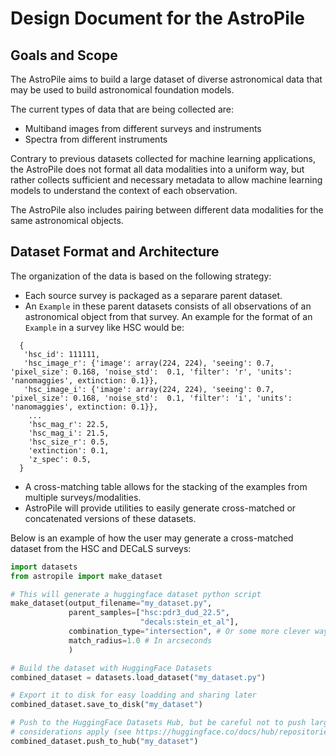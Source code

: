 # Design Document for the AstroPile


## Goals and Scope

The AstroPile aims to build a large dataset of diverse astronomical data that may be used to build
astronomical foundation models.

The current types of data that are being collected are:
  - Multiband images from different surveys and instruments
  - Spectra from different instruments

Contrary to previous datasets collected for machine learning applications, the AstroPile does not 
format all data modalities into a uniform way, but rather collects sufficient and necessary metadata
to allow machine learning models to understand the context of each observation. 

The AstroPile also includes pairing between different data modalities for the same astronomical objects. 


## Dataset Format and Architecture

The organization of the data is based on the following strategy:

  - Each source survey is packaged as a separare parent dataset.
  - An `Example` in these parent datasets consists of all observations of an astronomical object from that survey. An example for the format of an `Example` in a survey like HSC would be:  
  ```
    {  
     'hsc_id': 111111,  
     'hsc_image_r': {'image': array(224, 224), 'seeing': 0.7, 'pixel_size': 0.168, 'noise_std':  0.1, 'filter': 'r', 'units': 'nanomaggies', extinction: 0.1}},  
     'hsc_image_i': {'image': array(224, 224), 'seeing': 0.7, 'pixel_size': 0.168, 'noise_std':  0.1, 'filter': 'i', 'units': 'nanomaggies', extinction: 0.1}},  
      ...  
      'hsc_mag_r': 22.5,  
      'hsc_mag_i': 21.5,
      'hsc_size_r': 0.5,
      'extinction': 0.1,  
      'z_spec': 0.5,  
    }
```
  - A cross-matching table allows for the stacking of the examples from multiple surveys/modalities.
  - AstroPile will provide utilities to easily generate cross-matched or concatenated versions of these datasets.


Below is an example of how the user may generate a cross-matched dataset from the HSC and DECaLS surveys:

```python
import datasets
from astropile import make_dataset

# This will generate a huggingface dataset python script
make_dataset(output_filename="my_dataset.py",
             parent_samples=["hsc:pdr3_dud_22.5", 
                             "decals:stein_et_al"],
             combination_type="intersection", # Or some more clever way of specifying this
             match_radius=1.0 # In arcseconds
             )

# Build the dataset with HuggingFace Datasets
combined_dataset = datasets.load_dataset("my_dataset.py")

# Export it to disk for easy loadding and sharing later
combined_dataset.save_to_disk("my_dataset")

# Push to the HuggingFace Datasets Hub, but be careful not to push large datasets as special 
# considerations apply (see https://huggingface.co/docs/hub/repositories-recommendations)
combined_dataset.push_to_hub("my_dataset") 
```
